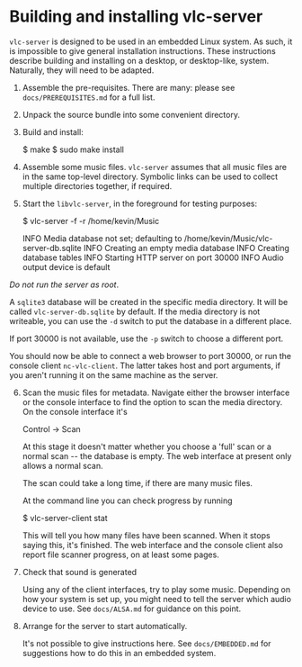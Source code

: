 # Building and installing vlc-server

`vlc-server` is designed to be used in an embedded Linux system. As such,
it is impossible to give general installation instructions. These
instructions describe building and installing on a desktop, or desktop-like,
system. Naturally, they will need to be adapted.

1. Assemble the pre-requisites. There are many: please see
   `docs/PREREQUISITES.md` for a full list.

2. Unpack the source bundle into some convenient directory.

3. Build and install:

    $ make
    $ sudo make install

4. Assemble some music files. `vlc-server` assumes that all music files are
   in the same top-level directory. Symbolic links can be used to collect
   multiple directories together, if required.

5. Start the `libvlc-server`, in the foreground for testing purposes:

    $ vlc-server -f -r /home/kevin/Music

    INFO Media database not set; defaulting to /home/kevin/Music/vlc-server-db.sqlite
    INFO Creating an empty media database
    INFO Creating database tables
    INFO Starting HTTP server on port 30000
    INFO Audio output device is default

*Do not run the server as root*.

A `sqlite3` database will be created in the specific media directory. It
will be called `vlc-server-db.sqlite` by default. If the media directory
is not writeable, you can use the `-d` switch to put the database in a 
different place.

If port 30000 is not available, use the `-p` switch to choose a different
port. 

   You should now be able to connect a web browser to port 30000, or run
   the console client `nc-vlc-client`. The latter takes host and port 
   arguments, if you aren't running it on the same machine as the server.

6. Scan the music files for metadata.
   Navigate either the browser interface or the console interface to find
   the option to scan the media directory. On the console interface it's

    Control -> Scan

   At this stage it doesn't matter whether you choose a 'full' scan or a
   normal scan -- the database is empty. The web interface at present only
   allows a normal scan.

   The scan could take a long time, if there are many music files.

   At the command line you can check progress by running

    $ vlc-server-client stat

   This will tell you how many files have been scanned. When it stops saying
   this, it's finished. The web interface and the console client also report
   file scanner progress, on at least some pages.
 
7. Check that sound is generated

   Using any of the client interfaces, try to play some music. Depending
   on how your system is set up, you might need to tell the server which
   audio device to use. See `docs/ALSA.md` for guidance on this point.

8. Arrange for the server to start automatically.

   It's not possible to give instructions here. See `docs/EMBEDDED.md`
   for suggestions how to do this in an embedded system.  
    




